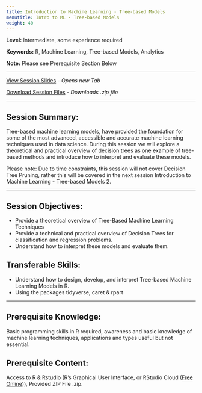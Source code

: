 ```yaml
---
title: Introduction to Machine Learning - Tree-based Models
menutitle: Intro to ML - Tree-based Models 
weight: 40
---
```


**Level:** Intermediate, some experience required 

**Keywords:** R, Machine Learning, Tree-based Models, Analytics 

**Note:** Please see Prerequisite Section Below

---

[View Session Slides](</slides/intro_ml_trees1_presentation.html>) - *Opens new Tab*

[Download Session Files](</zip_content/intro_ml_trees.zip>) - *Downloads .zip file*

---

## Session Summary: 

Tree-based machine learning models, have provided the foundation for some of the most advanced, accessible and accurate machine learning techniques used in data science. During this session we will explore a theoretical and practical overview of decision trees as one example of tree-based methods and introduce how to interpret and evaluate these models. 

Please note: Due to time constraints, this session will not cover Decision Tree Pruning, rather this will be covered in the next session Introduction to Machine Learning - Tree-based Models 2. 

---

## Session Objectives:
*	Provide a theoretical overview of Tree-Based Machine Learning Techniques
*	Provide a technical and practical overview of Decision Trees for classification and regression problems.
*	Understand how to interpret these models and evaluate them.

## Transferable Skills: 
* Understand how to design, develop, and interpret Tree-based Machine Learning Models in R.
* Using the packages tidyverse, caret & rpart

---

## Prerequisite Knowledge: 
Basic programming skills in R required, awareness and basic knowledge of machine learning techniques, applications and types useful but not essential.

## Prerequisite Content: 
Access to R & Rstudio (R’s Graphical User Interface, or RStudio Cloud ([Free Online](<https://rstudio.cloud/>))), Provided ZIP File .zip.


 
